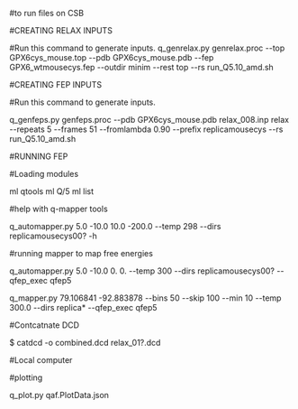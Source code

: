#to run files on CSB

#CREATING RELAX INPUTS

#Run this command to generate inputs.
q_genrelax.py genrelax.proc --top GPX6cys_mouse.top  --pdb GPX6cys_mouse.pdb --fep GPX6_wtmousecys.fep --outdir minim --rest top --rs run_Q5.10_amd.sh

#CREATING FEP INPUTS

#Run this command to generate inputs.

q_genfeps.py genfeps.proc --pdb GPX6cys_mouse.pdb relax_008.inp relax --repeats 5 --frames 51 --fromlambda 0.90 --prefix replicamousecys --rs run_Q5.10_amd.sh


#RUNNING FEP

#Loading modules 

ml qtools
ml Q/5
ml list

#help with q-mapper tools

q_automapper.py 5.0 -10.0 10.0 -200.0 --temp 298 --dirs replicamousecys00? -h

#running mapper to map free energies

q_automapper.py 5.0 -10.0 0. 0. --temp 300 --dirs replicamousecys00? --qfep_exec qfep5

q_mapper.py 79.106841 -92.883878 --bins 50 --skip 100 --min 10 --temp 300.0 --dirs replica* --qfep_exec qfep5

#Contcatnate DCD

$ catdcd -o combined.dcd relax_01?.dcd

#Local computer

#plotting 

q_plot.py qaf.PlotData.json 